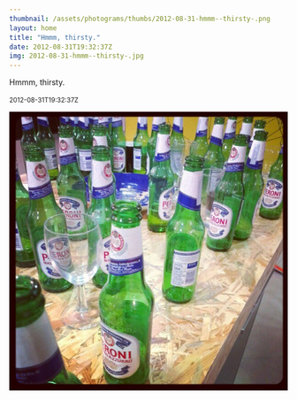 ```yaml
---
thumbnail: /assets/photograms/thumbs/2012-08-31-hmmm--thirsty-.png
layout: home
title: "Hmmm, thirsty."
date: 2012-08-31T19:32:37Z
img: 2012-08-31-hmmm--thirsty-.jpg
---
```


Hmmm, thirsty.

<small>2012-08-31T19:32:37Z</small>

![Hmmm, thirsty.](/assets/photograms/original/2012-08-31-hmmm--thirsty-.jpg)
